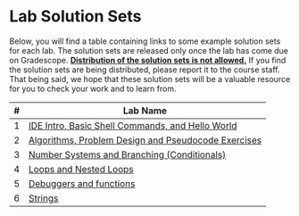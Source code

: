 # Lab Solution Sets

Below, you will find a table containing links to some example solution sets for each lab. The solution sets are released only once the lab has come due on Gradescope. <u>**Distribution of the solution sets is not allowed.**</u> If you find the solution sets are being distributed, please report it to the course staff. That being said, we hope that these solution sets will be a valuable resource for you to check your work and to learn from.

| # | Lab Name |
| --- | --- |
| 1 | [IDE Intro, Basic Shell Commands, and Hello World](lab-01/README.md) |
| 2 | [Algorithms, Problem Design and Pseudocode Exercises](lab-02/README.md) |
| 3 | [Number Systems and Branching (Conditionals)](lab-03/README.md) |
| 4 | [Loops and Nested Loops](lab-04/README.md) |
| 5 | [Debuggers and functions](lab-05/README.md) |
| 6 | [Strings](lab-06/README.md) |
